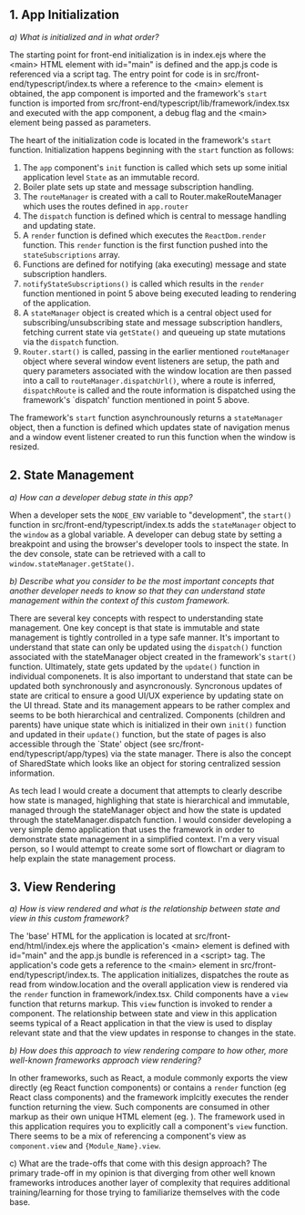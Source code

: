 ## 1. App Initialization
*a) What is initialized and in what order?*

The starting point for front-end initialization is in index.ejs where the \<main\> HTML element with id="main" is defined and the app.js code is referenced via a script tag. The entry point for code is in src/front-end/typescript/index.ts where a reference to the \<main\> element is obtained, the app component is imported and the framework's `start` function is imported from src/front-end/typescript/lib/framework/index.tsx and executed with the app component, a debug flag and the \<main\> element being passed as parameters.

The heart of the initialization code is located in the framework's `start` function. Initialization happens beginning with the `start` function as follows:
1. The `app` component's `init` function is called which sets up some initial application level `State` as an immutable record.
2. Boiler plate sets up state and message subscription handling.
3. The `routeManager` is created with a call to Router.makeRouteManager which uses the routes defined in `app.router`
4. The `dispatch` function is defined which is central to message handling and updating state.
5. A `render` function is defined which executes the `ReactDom.render` function. This `render` function is the first function pushed into the `stateSubscriptions` array.
6. Functions are defined for notifying (aka executing) message and state subscription handlers.
7. `notifyStateSubscriptions()` is called which results in the `render` function mentioned in point 5 above being executed leading to rendering of the application.
8. A `stateManager` object is created which is a central object used for subscribing/unsubscribing state and message subscription handlers, fetching current state via `getState()` and queueing up state mutations via the `dispatch` function.
9. `Router.start()` is called, passing in the earlier mentioned `routeManager` object where several window event listeners are setup, the path and query parameters associated with the window location are then passed into a call to `routeManager.dispatchUrl()`, where a route is inferred, `dispatchRoute` is called and the route information is dispatched using the framework's `dispatch' function mentioned in point 5 above.

The framework's `start` function asynchrounously returns a `stateManager` object, then a function is defined which updates state of navigation menus and a window event listener created to run this function when the window is resized.

## 2. State Management
*a) How can a developer debug state in this app?*

When a developer sets the `NODE_ENV` variable to "development", the `start()` function in src/front-end/typescript/index.ts adds the `stateManager` object to the `window` as a global variable. A developer can debug state by setting a breakpoint and using the browser's developer tools to inspect the state. In the dev console, state can be retrieved with a call to `window.stateManager.getState()`.

*b) Describe what you consider to be the most important concepts that another developer needs to know so that they can understand state management within the context of this custom framework.* 

There are several key concepts with respect to understanding state management. One key concept is that state is immutable and state management is tightly controlled in a type safe manner. It's important to understand that state can only be updated using the `dispatch()` function associated with the stateManager object created in the framework's `start()` function. Ultimately, state gets updated by the `update()` function in individual componenets. It is also important to understand that state can be updated both synchronously and asyncronously. Syncronous updates of state are critical to ensure a good UI/UX experience by updating state on the UI thread. State and its management appears to be rather complex and seems to be both hierarchical and centralized. Components (children and parents) have unique state which is initialized in their own `init()` function and updated in their `update()` function, but the state of pages is also accessible through the `State' object (see src/front-end/typescript/app/types) via the state manager. There is also the concept of SharedState which looks like an object for storing centralized session information.

As tech lead I would create a document that attempts to clearly describe how state is managed, highlighing that state is hierarchical and immutable, managed through the stateManager object and how the state is updated through the stateManager.dispatch function. I would consider developing a very simple demo application that uses the framework in order to demonstrate state management in a simplified context. I'm a very visual person, so I would attempt to create some sort of flowchart or diagram to help explain the state management process.

## 3. View Rendering
*a) How is view rendered and what is the relationship between state and view in this custom framework?*

The 'base' HTML for the application is located at src/front-end/html/index.ejs where the application's \<main\> element is defined with id="main" and the app.js bundle is referenced in a \<script\> tag. The application's code gets a reference to the \<main\> element in src/front-end/typescript/index.ts. The application initializes, dispatches the route as read from window.location and the overall application view is rendered via the `render` function in framework/index.tsx. Child components have a `view` function that returns markup. This `view` function is invoked to render a component. The relationship between state and view in this application seems typical of a React application in that the view is used to display relevant state and that the view updates in response to changes in the state.

*b) How does this approach to view rendering compare to how other, more well-known frameworks approach view rendering?*

In other frameworks, such as React, a module commonly exports the view directly (eg React function components) or contains a `render` function (eg React class components) and the framework implcitly executes the render function returning the view. Such components are consumed in other markup as their own unique HTML element (eg. <MyComponent />). The framework used in this application requires you to explicitly call a component's `view` function. There seems to be a mix of referencing a component's view as `component.view` and `{Module_Name}.view`.

c) What are the trade-offs that come with this design approach?
The primary trade-off in my opinion is that diverging from other well known frameworks introduces another layer of complexity that requires additional training/learning for those trying to familiarize themselves with the code base.





